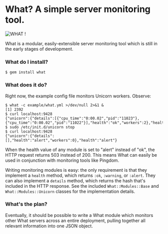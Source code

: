 What? A simple server monitoring tool.
======================================

![WHAT !](http://i.imgur.com/f6lrv.png)

What is a modular, easily-extensible server monitoring tool which is still in
the early stages of development.

### What do I install?

    $ gem install what

### What does it do?

Right now, the example config file monitors Unicorn workers. Observe:

    $ what -c example/what.yml >/dev/null 2>&1 &
    [1] 2392
    $ curl localhost:9428
    {"unicorn":{"details":[{"cpu_time":"0:00.02","pid":"11023"},{"cpu_time":"0:00.02","pid":"11022"}],"health":"ok","workers":2},"health":"ok"}
    $ sudo /etc/init.d/unicorn stop
    $ curl localhost:9428
    {"unicorn":{"details":[],"health":"alert","workers":0},"health":"alert"}

When the health value of any module is set to "alert" instead of "ok",
the HTTP request returns 503 instead of 200. This means What can easily
be used in conjunction with monitoring tools like Pingdom.

Writing monitoring modules is easy: the only requirement is that they
implement a `health` method, which returns `:ok`, `:warning`, or `:alert`.
They can also implement a `details` method, which returns the hash
that's included in the HTTP response. See the included `What::Modules::Base`
and `What::Modules::Unicorn` classes for the implementation details.

### What's the plan?

Eventually, it should be possible to write a What module which monitors other
What servers across an entire deployment, pulling together all relevant
information into one JSON object.
